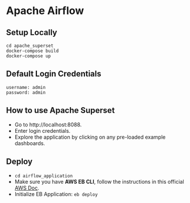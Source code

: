 # Apache Airflow

## Setup Locally

```
cd apache_superset
docker-compose build
docker-compose up
```

## Default Login Credentials

```
username: admin
password: admin
```

## How to use Apache Superset

- Go to http://localhost:8088.
- Enter login credentials.
- Explore the application by clicking on any pre-loaded example dashboards.

## Deploy

- `cd airflow_application`
- Make sure you have **AWS EB CLI**, follow the instructions in this official [AWS Doc](https://docs.aws.amazon.com/elasticbeanstalk/latest/dg/eb-cli3-install-advanced.html).
- Initialize EB Application: `eb deploy`
